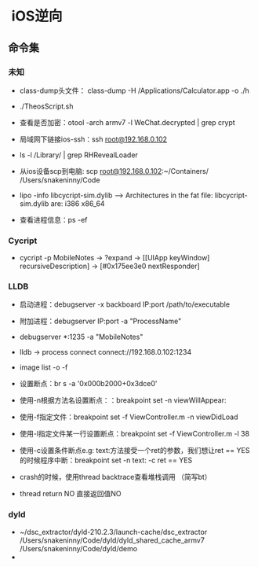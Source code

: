 #  iOS逆向

## 命令集

### 未知

* class-dump头文件： class-dump -H /Applications/Calculator.app -o ./h

* ./TheosScript.sh
* 查看是否加密：otool -arch armv7 -l WeChat.decrypted | grep crypt
* 局域网下链接ios-ssh：ssh root@192.168.0.102
* ls -l /Library/ | grep RHRevealLoader
* 从ios设备scp到电脑: scp root@192.168.0.102:~/Containers/ /Users/snakeninny/Code
* lipo -info libcycript-sim.dylib 
	--> Architectures in the fat file: libcycript-sim.dylib are: i386 x86_64 
* 查看进程信息：ps -ef

### Cycript
* cycript -p MobileNotes -> ?expand -> [[UIApp keyWindow] recursiveDescription] -> [#0x175ee3e0 nextResponder]

### LLDB

* 启动进程：debugserver -x backboard IP:port /path/to/executable

* 附加进程：debugserver IP:port -a "ProcessName"
* debugserver *:1235 -a "MobileNotes"* lldb -> process connect connect://192.168.0.102:1234
* image list -o -f
* 设置断点：br s -a '0x000b2000+0x3dce0'
* 使用-n根据方法名设置断点：：breakpoint set -n viewWillAppear:
* 使用-f指定文件：breakpoint set -f ViewController.m -n viewDidLoad
* 使用-l指定文件某一行设置断点：breakpoint set -f ViewController.m -l 38
* 使用-c设置条件断点e.g: text:方法接受一个ret的参数，我们想让ret == YES的时候程序中断：breakpoint set -n text: -c ret == YES
* crash的时候，使用thread backtrace查看堆栈调用 （简写bt）
* thread return NO 直接返回值NO
### dyld

* ~/dsc_extractor/dyld-210.2.3/launch-cache/dsc_extractor  /Users/snakeninny/Code/dyld/dyld_shared_cache_armv7 /Users/snakeninny/Code/dyld/demo
* 